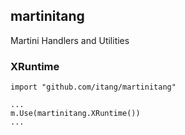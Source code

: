 ## martinitang

Martini Handlers and Utilities

### XRuntime

    import "github.com/itang/martinitang"

    ...
    m.Use(martinitang.XRuntime())
    ...